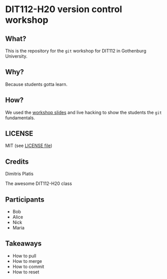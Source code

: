 # DIT112-H20 version control workshop

## What?

This is the repository for the `git` workshop for
DIT112 in Gothenburg University.

## Why?

Because students gotta learn.

## How?

We used the [workshop slides](http://plat.is/git) and live
hacking to show the students the `git` fundamentals.

## LICENSE

MIT (see [LICENSE file](LICENSE))

## Credits

Dimitris Platis

The awesome DIT112-H20 class

## Participants

* Bob
* Alice
* Nick
* Maria

## Takeaways

* How to pull
* How to merge
* How to commit
* How to reset

